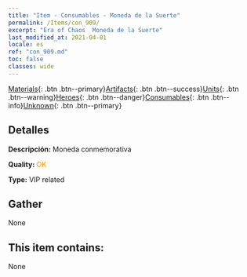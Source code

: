 ```yaml
---
title: "Item - Consumables - Moneda de la Suerte"
permalink: /Items/con_909/
excerpt: "Era of Chaos  Moneda de la Suerte"
last_modified_at: 2021-04-01
locale: es
ref: "con_909.md"
toc: false
classes: wide
---
```

 [Materials](/es/Items/){: .btn .btn--primary}[Artifacts](/es/Items/Artifacts/){: .btn .btn--success}[Units](/es/Items/Units/){: .btn .btn--warning}[Heroes](/es/Items/Heroes/){: .btn .btn--danger}[Consumables](/es/Items/Consumables/){: .btn .btn--info}[Unknown](/es/Items/Unknown/){: .btn .btn--primary}

## Detalles
 **Descripción:** Moneda conmemorativa

 **Quality:** <span style="color: #FF8C00">OK</span>

 **Type:** VIP related

## Gather

  None

## This item contains:

  None

